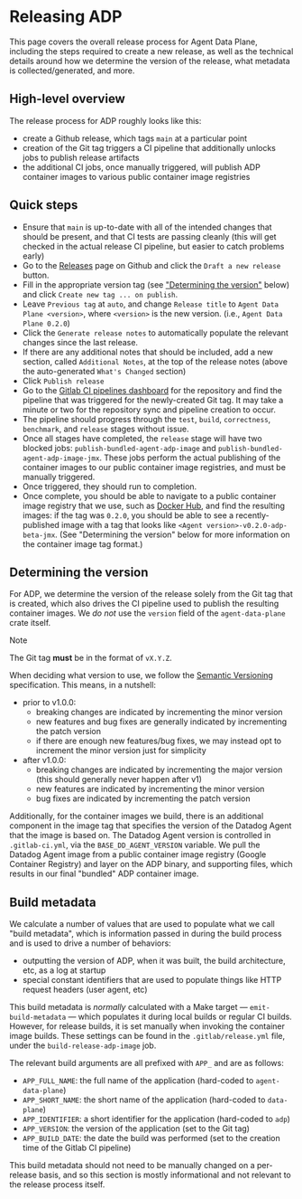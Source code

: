# Releasing ADP

This page covers the overall release process for Agent Data Plane, including the steps required to create a new release,
as well as the technical details around how we determine the version of the release, what metadata is
collected/generated, and more.

## High-level overview

The release process for ADP roughly looks like this:

- create a Github release, which tags `main` at a particular point
- creation of the Git tag triggers a CI pipeline that additionally unlocks jobs to publish release artifacts
- the additional CI jobs, once manually triggered, will publish ADP container images to various public container image registries

## Quick steps

- Ensure that `main` is up-to-date with all of the intended changes that should be present, and that CI tests are
  passing cleanly (this will get checked in the actual release CI pipeline, but easier to catch problems early)
- Go to the [Releases](https://github.com/DataDog/saluki/releases) page on Github and click the `Draft a new release`
  button.
- Fill in the appropriate version tag (see ["Determining the version"](#determining-the-version) below) and click `Create new tag ... on publish`.
- Leave `Previous tag` at `auto`, and change `Release title` to `Agent Data Plane <version>`, where `<version>` is the
  new version. (i.e., `Agent Data Plane 0.2.0`)
- Click the `Generate release notes` to automatically populate the relevant changes since the last release.
- If there are any additional notes that should be included, add a new section, called `Additional Notes`, at the top of
  the release notes (above the auto-generated `What's Changed` section)
- Click `Publish release`
- Go to the [Gitlab CI pipelines dashboard](https://gitlab.ddbuild.io/DataDog/saluki/-/pipelines) for the repository and
  find the pipeline that was triggered for the newly-created Git tag. It may take a minute or two for the repository
  sync and pipeline creation to occur.
- The pipeline should progress through the `test`, `build`, `correctness`, `benchmark`, and `release` stages without
  issue.
- Once all stages have completed, the `release` stage will have two blocked jobs: `publish-bundled-agent-adp-image` and
  `publish-bundled-agent-adp-image-jmx`. These jobs perform the actual publishing of the container images to our public
  container image registries, and must be manually triggered.
- Once triggered, they should run to completion.
- Once complete, you should be able to navigate to a public container image registry that we use, such as [Docker
  Hub](https://hub.docker.com/r/datadog/agent/tags), and find the resulting images: if the tag was `0.2.0`, you should
  be able to see a recently-published image with a tag that looks like `<Agent version>-v0.2.0-adp-beta-jmx`. (See
  "Determining the version" below for more information on the container image tag format.)

## Determining the version

For ADP, we determine the version of the release solely from the Git tag that is created, which also drives the CI
pipeline used to publish the resulting container images. We _do not_ use the `version` field of the `agent-data-plane`
crate itself.

> [!NOTE]
> The Git tag **must** be in the format of `vX.Y.Z`.

When deciding what version to use, we follow the [Semantic Versioning](https://semver.org/) specification. This means,
in a nutshell:

- prior to v1.0.0:
    * breaking changes are indicated by incrementing the minor version
    * new features and bug fixes are generally indicated by incrementing the patch version
    * if there are enough new features/bug fixes, we may instead opt to increment the minor version just for simplicity
- after v1.0.0:
    * breaking changes are indicated by incrementing the major version (this should generally never happen after v1)
    * new features are indicated by incrementing the minor version
    * bug fixes are indicated by incrementing the patch version

Additionally, for the container images we build, there is an additional component in the image tag that specifies the
version of the Datadog Agent that the image is based on. The Datadog Agent version is controlled in `.gitlab-ci.yml`, via the `BASE_DD_AGENT_VERSION`
variable. We pull the Datadog Agent image from a public container image registry (Google Container Registry) and layer
on the ADP binary, and supporting files, which results in our final "bundled" ADP container image.

## Build metadata

We calculate a number of values that are used to populate what we call "build metadata", which is information passed in
during the build process and is used to drive a number of behaviors:

- outputting the version of ADP, when it was built, the build architecture, etc, as a log at startup
- special constant identifiers that are used to populate things like HTTP request headers (user agent, etc)

This build metadata is _normally_ calculated with a Make target — `emit-build-metadata` — which populates it during
local builds or regular CI builds. However, for release builds, it is set manually when invoking the container image
builds. These settings can be found in the `.gitlab/release.yml` file, under the `build-release-adp-image` job.

The relevant build arguments are all prefixed with `APP_` and are as follows:

- `APP_FULL_NAME`: the full name of the application (hard-coded to `agent-data-plane`)
- `APP_SHORT_NAME`: the short name of the application (hard-coded to `data-plane`)
- `APP_IDENTIFIER`: a short identifier for the application (hard-coded to `adp`)
- `APP_VERSION`: the version of the application (set to the Git tag)
- `APP_BUILD_DATE`: the date the build was performed (set to the creation time of the Gitlab CI pipeline)

This build metadata should not need to be manually changed on a per-release basis, and so this section is mostly
informational and not relevant to the release process itself.
